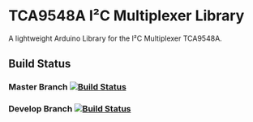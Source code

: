 # TCA9548A I²C Multiplexer Library
A lightweight Arduino Library for the I²C Multiplexer TCA9548A.

## Build Status

### Master Branch [![Build Status](https://travis-ci.org/teamonestone/TCA9548A.svg?branch=master)](https://travis-ci.org/teamonestone/TCA9548A)

### Develop Branch [![Build Status](https://travis-ci.org/teamonestone/TCA9548A.svg?branch=develop)](https://travis-ci.org/teamonestone/TCA9548A)